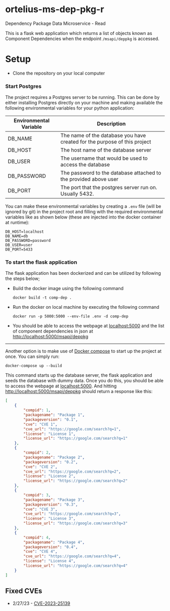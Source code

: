 # ortelius-ms-dep-pkg-r
Dependency Package Data Microservice - Read

This is a flask web application which returns a list of objects known as Component Dependencies when the
endpoint `/msapi/deppkg` is accessed.

# Setup
- Clone the repository on your local computer

### Start Postgres
The project requires a Postgres server to be running. This can be done by either installing Postgres directly on
your machine and making available the following environmental variables for your python application:

| Environmental Variable | Description |
| --------- | --------- |
| DB_NAME | The name of the database you have created for the purpose of this project |
| DB_HOST | The host name of the database server |
| DB_USER | The username that would be used to access the database |
| DB_PASSWORD | The password to the database attached to the provided above user |
| DB_PORT | The port that the postgres server run on. Usually 5432. |

You can make these environmental variables by creating a `.env` file (will be ignored by git) in the
project root and filling with the required environmental variables like as shown below (these are
injected into the docker container at runtime):

```text
DB_HOST=localhost
DB_NAME=db
DB_PASSWORD=password
DB_USER=user
DB_PORT=5433
```

### To start the flask application
The flask application has been dockerized and can be utilized by following the steps below;
- Build the docker image using the following command
  ```shell
  docker build -t comp-dep .
  ```
- Run the docker on local machine by executing the following command
  ```shell
  docker run -p 5000:5000 --env-file .env -d comp-dep
  ```
- You should be able to access the webpage at [localhost:5000](http://www.localhost:5000/) and the list of
component dependencies in json at [http://localhost:5000/msapi/deppkg](http://localhost:5000/msapi/deppkg)

------------------------------------------

Another option is to make use of [Docker compose](https://docs.docker.com/compose/) to start up the project
at once. You can simply run:

```shell
docker-compose up --build
```

This command starts up the database server, the flask application and seeds the database with dummy data.
Once you do this, you should be able to access the webpage at [localhost:5000](http://www.localhost:5000/).
And hitting [http://localhost:5000/msapi/deppkg](http://localhost:5000/msapi/deppkg) should return a response like this:

```json
[
    {
        "compid": 1,
        "packagename": "Package 1",
        "packageversion": "0.1",
        "cve": "CVE 1",
        "cve_url": "https://google.com/search?q=1",
        "license": "License 1",
        "license_url": "https://google.com/search?q=1"
    },
    {
        "compid": 2,
        "packagename": "Package 2",
        "packageversion": "0.2",
        "cve": "CVE 2",
        "cve_url": "https://google.com/search?q=2",
        "license": "License 2",
        "license_url": "https://google.com/search?q=2"
    },
    {
        "compid": 3,
        "packagename": "Package 3",
        "packageversion": "0.3",
        "cve": "CVE 3",
        "cve_url": "https://google.com/search?q=3",
        "license": "License 3",
        "license_url": "https://google.com/search?q=3"
    },
    {
        "compid": 4,
        "packagename": "Package 4",
        "packageversion": "0.4",
        "cve": "CVE 4",
        "cve_url": "https://google.com/search?q=4",
        "license": "License 4",
        "license_url": "https://google.com/search?q=4"
    }
]
```

## Fixed CVEs

- 2/27/23 - [CVE-2023-25139](https://www.openwall.com/lists/oss-security/2023/02/10/1)
